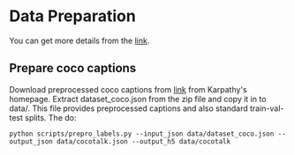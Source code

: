 # Data Preparation
You can get more details from the [link](https://github.com/ruotianluo/self-critical.pytorch). 
## Prepare coco captions
Download preprocessed coco captions from [link](http://cs.stanford.edu/people/karpathy/deepimagesent/caption_datasets.zip) from Karpathy's homepage. Extract dataset_coco.json from the zip file and copy it in to data/.
This file provides preprocessed captions and also standard train-val-test splits. The do:
```
python scripts/prepro_labels.py --input_json data/dataset_coco.json --output_json data/cocotalk.json --output_h5 data/cocotalk
```
